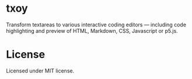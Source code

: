 # txoy

Transform textareas to various interactive coding editors — including code highlighting and preview of HTML, Markdown, CSS, Javascript or p5.js.

# License

Licensed under MIT license.